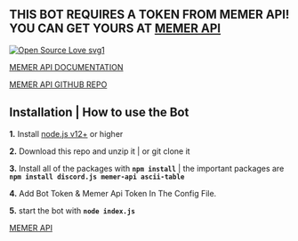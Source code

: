 ## THIS BOT REQUIRES A TOKEN FROM MEMER API! YOU CAN GET YOURS AT [MEMER API](https://discord.com/invite/emD44ZJaSA)

[![Open Source Love svg1](https://badges.frapsoft.com/os/v1/open-source.svg?v=103)](https://www.npmjs.com/package/memer-api)

[MEMER API DOCUMENTATION](https://memer-api.js.org/)

[MEMER API GITHUB REPO](https://github.com/shinchanOP/memer-api)


## Installation | How to use the Bot

**1.** Install [node.js v12+](https://nodejs.org/api/cli.html#cli_unhandled_rejections_mode) or higher

**2.** Download this repo and unzip it | or git clone it

**3.** Install all of the packages with **`npm install`** | the important packages are **`npm install discord.js memer-api ascii-table`**

**4.** Add Bot Token & Memer Api Token In The Config File.

**5.** start the bot with **`node index.js`**


[MEMER API](https://www.npmjs.com/package/memer-api)

